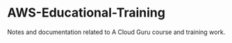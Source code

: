 # AWS-Educational-Training
 Notes and documentation related to A Cloud Guru course and training work.
